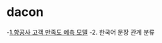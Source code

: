 # dacon

-[1.항공사 고객 만족도 예측 모델](https://github.com/suhyehye/dacon/tree/main/1.%ED%95%AD%EA%B3%B5%EC%82%AC%20%EA%B3%A0%EA%B0%9D%EB%A7%8C%EC%A1%B1%EB%8F%84%20%EC%98%88%EC%B8%A1) 
-2. 한국어 문장 관계 분류 
